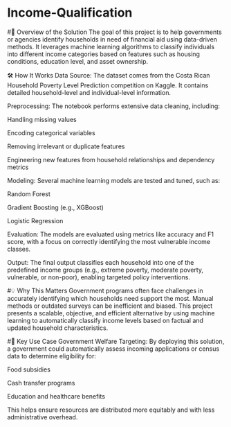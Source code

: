 # Income-Qualification
#🧾 Overview of the Solution
The goal of this project is to help governments or agencies identify households in need of financial aid using data-driven methods. It leverages machine learning algorithms to classify individuals into different income categories based on features such as housing conditions, education level, and asset ownership.

🛠️ How It Works
Data Source: The dataset comes from the Costa Rican Household Poverty Level Prediction competition on Kaggle. It contains detailed household-level and individual-level information.

Preprocessing: The notebook performs extensive data cleaning, including:

Handling missing values

Encoding categorical variables

Removing irrelevant or duplicate features

Engineering new features from household relationships and dependency metrics

Modeling: Several machine learning models are tested and tuned, such as:

Random Forest

Gradient Boosting (e.g., XGBoost)

Logistic Regression

Evaluation: The models are evaluated using metrics like accuracy and F1 score, with a focus on correctly identifying the most vulnerable income classes.

Output: The final output classifies each household into one of the predefined income groups (e.g., extreme poverty, moderate poverty, vulnerable, or non-poor), enabling targeted policy interventions.

#💡 Why This Matters
Government programs often face challenges in accurately identifying which households need support the most. Manual methods or outdated surveys can be inefficient and biased. This project presents a scalable, objective, and efficient alternative by using machine learning to automatically classify income levels based on factual and updated household characteristics.

#📌 Key Use Case
Government Welfare Targeting:
By deploying this solution, a government could automatically assess incoming applications or census data to determine eligibility for:

Food subsidies

Cash transfer programs

Education and healthcare benefits

This helps ensure resources are distributed more equitably and with less administrative overhead.


